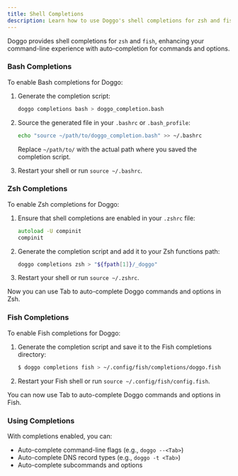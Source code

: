 ```yaml
---
title: Shell Completions
description: Learn how to use Doggo's shell completions for zsh and fish
---
```


Doggo provides shell completions for `zsh` and `fish`, enhancing your command-line experience with auto-completion for commands and options.

### Bash Completions

To enable Bash completions for Doggo:

1. Generate the completion script:

   ```bash
   doggo completions bash > doggo_completion.bash
   ```

2. Source the generated file in your `.bashrc` or `.bash_profile`:

   ```bash
   echo "source ~/path/to/doggo_completion.bash" >> ~/.bashrc
   ```

   Replace `~/path/to/` with the actual path where you saved the completion script.

3. Restart your shell or run `source ~/.bashrc`.


### Zsh Completions

To enable Zsh completions for Doggo:

1. Ensure that shell completions are enabled in your `.zshrc` file:

   ```zsh
   autoload -U compinit
   compinit
   ```

2. Generate the completion script and add it to your Zsh functions path:

   ```bash
   doggo completions zsh > "${fpath[1]}/_doggo"
   ```

3. Restart your shell or run `source ~/.zshrc`.

Now you can use Tab to auto-complete Doggo commands and options in Zsh.

### Fish Completions

To enable Fish completions for Doggo:

1. Generate the completion script and save it to the Fish completions directory:

   ```bash
   $ doggo completions fish > ~/.config/fish/completions/doggo.fish
   ```

2. Restart your Fish shell or run `source ~/.config/fish/config.fish`.

You can now use Tab to auto-complete Doggo commands and options in Fish.

### Using Completions

With completions enabled, you can:

- Auto-complete command-line flags (e.g., `doggo --<Tab>`)
- Auto-complete DNS record types (e.g., `doggo -t <Tab>`)
- Auto-complete subcommands and options
